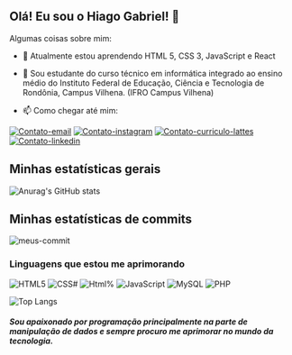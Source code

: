 
## Olá! Eu sou o Hiago Gabriel! 👋


Algumas coisas sobre mim:

- 🌱 Atualmente estou aprendendo HTML 5, CSS 3, JavaScript e React

- 🏫 Sou estudante do curso técnico em informática integrado ao ensino médio do Instituto Federal de Educação, Ciência e Tecnologia de Rondônia, Campus Vilhena. (IFRO Campus Vilhena)

- 📫 Como chegar até mim:

<a href="mailto:hiagogabriel1132@gmail.com?subject=Assunto%20do%20Email&body=Corpo%20do%20Email">![Contato-email](https://img.shields.io/badge/Gmail-D14836?style=for-the-badge&logo=gmail&logoColor=white)</a>
[![Contato-instagram](https://img.shields.io/badge/Instagram-E4405F?style=for-the-badge&logo=instagram&logoColor=white)](https://www.instagram.com/hiago.gabriel.940098/)
[![Contato-curriculo-lattes](https://img.shields.io/badge/Curriculo_Lattes-0077B5?style=for-the-badge&logo=&logoColor=white)](https://lattes.cnpq.br/9516535943525871)
[![Contato-linkedin](https://img.shields.io/badge/LinkedIn-0077B5?style=for-the-badge&logo=linkedin&logoColor=white)](https://www.linkedin.com/in/hiago-gabriel-94a687336/)

## Minhas estatísticas gerais
![Anurag's GitHub stats](https://github-readme-stats.vercel.app/api?username=hiagogabrielga&show_icons=true&theme=transparent&locale=pt-br)

## Minhas estatísticas de commits
![meus-commit](https://github-readme-streak-stats.herokuapp.com/?user=hiagogabrielga&theme=transparent&locale=pt-br)


### Linguagens que estou me aprimorando

<div  style="display: inline_block">
    <img aling="center" alt=HTML5 src="https://img.shields.io/badge/HTML5-E34F26?style=for-the-badge&logo=html5&logoColor=white">
    <img aling="center" alt=CSS# src="https://img.shields.io/badge/CSS3-1572B6?style=for-the-badge&logo=css3&logoColor=white">    <img aling="center" alt=Html% src="https://img.shields.io/badge/JavaScript-F7DF1E?style=for-the-badge&logo=javascript&logoColor=black">    
    <img aling="center" alt=JavaScript src="https://img.shields.io/badge/Python-3776AB?style=for-the-badge&logo=python&logoColor=white">
    <img aling="center" alt=MySQL src="https://img.shields.io/badge/MySQL-005C84?style=for-the-badge&logo=mysql&logoColor=white">
    <img aling="center" alt=PHP src="https://img.shields.io/badge/PHP-777BB4?style=for-the-badge&logo=php&logoColor=white">
    
    
</div>

![Top Langs](https://github-readme-stats.vercel.app/api/top-langs/?username=hiagogabrielga&theme=transparent&locale=pt-br)
##### Sou apaixonado por programação principalmente na parte de manipulação de dados e sempre procuro me aprimorar no mundo da tecnologia.
